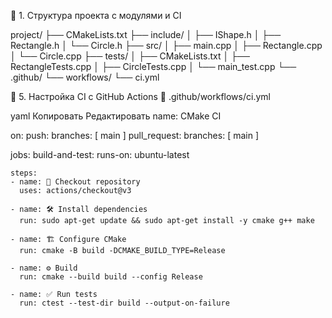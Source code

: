 ﻿📂 1. Структура проекта с модулями и CI

project/
├── CMakeLists.txt
├── include/
│   ├── IShape.h
│   ├── Rectangle.h
│   └── Circle.h
├── src/
│   ├── main.cpp
│   ├── Rectangle.cpp
│   └── Circle.cpp
├── tests/
│   ├── CMakeLists.txt
│   ├── RectangleTests.cpp
│   ├── CircleTests.cpp
│   └── main_test.cpp
└── .github/
    └── workflows/
        └── ci.yml


🤖 5. Настройка CI с GitHub Actions
📁 .github/workflows/ci.yml

yaml
Копировать
Редактировать
name: CMake CI

on:
  push:
    branches: [ main ]
  pull_request:
    branches: [ main ]

jobs:
  build-and-test:
    runs-on: ubuntu-latest

    steps:
    - name: 🔄 Checkout repository
      uses: actions/checkout@v3

    - name: 🛠 Install dependencies
      run: sudo apt-get update && sudo apt-get install -y cmake g++ make

    - name: 🏗 Configure CMake
      run: cmake -B build -DCMAKE_BUILD_TYPE=Release

    - name: ⚙️ Build
      run: cmake --build build --config Release

    - name: ✅ Run tests
      run: ctest --test-dir build --output-on-failure